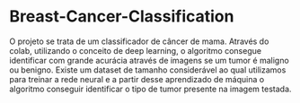 # Breast-Cancer-Classification
O projeto se trata de um classificador de câncer de mama. Através do colab, utilizando o conceito de deep learning, o algoritmo consegue identificar com grande acurácia através de imagens se um tumor é maligno ou benigno. Existe um dataset de tamanho considerável ao qual utilizamos para treinar a rede neural e a partir desse aprendizado de máquina o algoritmo conseguir identificar o tipo de tumor presente na imagem testada.
